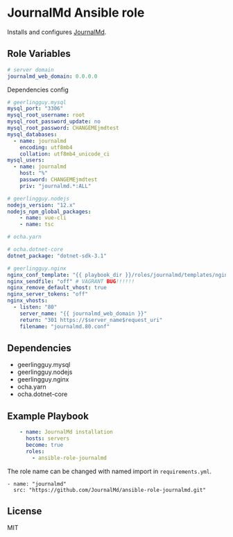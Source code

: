 JournalMd Ansible role
=========

Installs and configures [JournalMd](https://github.com/JournalMd/).

Role Variables
--------------

```yaml
# server domain
journalmd_web_domain: 0.0.0.0
```

Dependencies config

```yaml
# geerlingguy.mysql
mysql_port: "3306"
mysql_root_username: root
mysql_root_password_update: no
mysql_root_password: CHANGEMEjmdtest
mysql_databases:
  - name: journalmd
    encoding: utf8mb4
    collation: utf8mb4_unicode_ci
mysql_users:
  - name: journalmd
    host: "%"
    password: CHANGEMEjmdtest
    priv: "journalmd.*:ALL"

# geerlingguy.nodejs
nodejs_version: "12.x"
nodejs_npm_global_packages:
    - name: vue-cli
    - name: tsc

# ocha.yarn

# ocha.dotnet-core
dotnet_package: "dotnet-sdk-3.1"

# geerlingguy.nginx
nginx_conf_template: "{{ playbook_dir }}/roles/journalmd/templates/nginx.conf.j2"
nginx_sendfile: "off" # VAGRANT BUG!!!!!!
nginx_remove_default_vhost: true
nginx_server_tokens: "off"
nginx_vhosts:
  - listen: "80"
    server_name: "{{ journalmd_web_domain }}"
    return: "301 https://$server_name$request_uri"
    filename: "journalmd.80.conf"
```

Dependencies
------------

- geerlingguy.mysql
- geerlingguy.nodejs
- geerlingguy.nginx
- ocha.yarn
- ocha.dotnet-core

Example Playbook
----------------

```yaml
    - name: JournalMd installation
      hosts: servers
      become: true
      roles:
        - ansible-role-journalmd
```

The role name can be changed with named import in `requirements.yml`. 

```
- name: "journalmd"
  src: "https://github.com/JournalMd/ansible-role-journalmd.git"
```

License
-------

MIT

